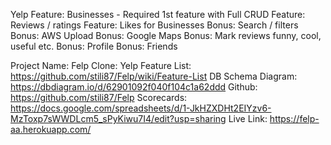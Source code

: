 Yelp
Feature: Businesses - Required 1st feature with Full CRUD
Feature: Reviews / ratings
Feature: Likes for Businesses
Bonus: Search / filters
Bonus: AWS Upload
Bonus: Google Maps
Bonus: Mark reviews funny, cool, useful etc.
Bonus: Profile
Bonus: Friends

Project Name: Felp
Clone: Yelp
Feature List: https://github.com/stili87/Felp/wiki/Feature-List
DB Schema Diagram: https://dbdiagram.io/d/62901092f040f104c1a62ddd
Github: https://github.com/stili87/Felp
Scorecards: https://docs.google.com/spreadsheets/d/1-JkHZXDHt2EIYzv6-MzToxp7sWWDLcm5_sPyKiwu7I4/edit?usp=sharing
Live Link: https://felp-aa.herokuapp.com/
